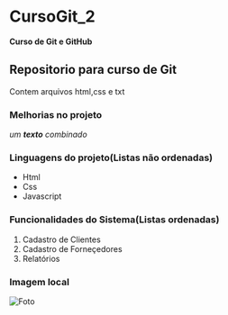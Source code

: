 # CursoGit_2
**Curso de Git e GitHub**
## Repositorio para curso de Git
Contem arquivos html,css e txt

### Melhorias no projeto
_um **texto** combinado_

### Linguagens do projeto(Listas não ordenadas)
* Html
* Css
* Javascript

### Funcionalidades do Sistema(Listas ordenadas)
1. Cadastro de Clientes
2. Cadastro de Forneçedores
3. Relatórios

### Imagem local
![Foto](Imagem/baby.png)
